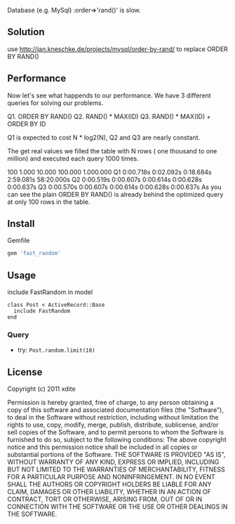 Database (e.g. MySql) :order=>'rand()' is slow.

## Solution

use <http://jan.kneschke.de/projects/mysql/order-by-rand/> to replace ORDER BY RAND()

## Performance

Now let's see what happends to our performance. We have 3 different queries for solving our problems.

Q1. ORDER BY RAND()
Q2. RAND() * MAX(ID)
Q3. RAND() * MAX(ID) + ORDER BY ID

Q1 is expected to cost N * log2(N), Q2 and Q3 are nearly constant.

The get real values we filled the table with N rows ( one thousand to one million) and executed each query 1000 times.

   100        1.000      10.000     100.000    1.000.000
Q1  0:00.718s  0:02.092s  0:18.684s  2:59.081s  58:20.000s
Q2  0:00.519s  0:00.607s  0:00.614s  0:00.628s   0:00.637s
Q3  0:00.570s  0:00.607s  0:00.614s  0:00.628s   0:00.637s
As you can see the plain ORDER BY RAND() is already behind the optimized query at only 100 rows in the table.


## Install

Gemfile

``` ruby
gem 'fast_random'
```

## Usage

include FastRandom in model

```
class Post < ActiveRecord::Base
  include FastRandom
end
```

### Query

* try: `Post.random.limit(10)`

## License

Copyright (c) 2011 xdite

Permission is hereby granted, free of charge, to any person obtaining a copy of this software and associated documentation files (the "Software"), to deal in the Software without restriction, including without limitation the rights to use, copy, modify, merge, publish, distribute, sublicense, and/or sell copies of the Software, and to permit persons to whom the Software is furnished to do so, subject to the following conditions: The above copyright notice and this permission notice shall be included in all copies or substantial portions of the Software. THE SOFTWARE IS PROVIDED "AS IS", WITHOUT WARRANTY OF ANY KIND, EXPRESS OR IMPLIED, INCLUDING BUT NOT LIMITED TO THE WARRANTIES OF MERCHANTABILITY, FITNESS FOR A PARTICULAR PURPOSE AND NONINFRINGEMENT. IN NO EVENT SHALL THE AUTHORS OR COPYRIGHT HOLDERS BE LIABLE FOR ANY CLAIM, DAMAGES OR OTHER LIABILITY, WHETHER IN AN ACTION OF CONTRACT, TORT OR OTHERWISE, ARISING FROM, OUT OF OR IN CONNECTION WITH THE SOFTWARE OR THE USE OR OTHER DEALINGS IN THE SOFTWARE.